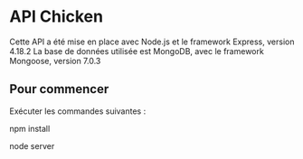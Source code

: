 # API Chicken

Cette API a été mise en place avec Node.js et le framework Express, version 4.18.2
La base de données utilisée est MongoDB, avec le framework Mongoose, version 7.0.3

## Pour commencer

Exécuter les commandes suivantes :

npm install

node server
